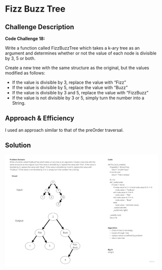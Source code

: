 # Fizz Buzz Tree

<!-- Short summary or background information -->

## Challenge Description

**Code Challenge 18:**

Write a function called FizzBuzzTree which takes a k-ary tree as an argument and determines whether or not the value of each node is divisible by 3, 5 or both.

Create a new tree with the same structure as the original, but the values modified as follows:

- If the value is divisible by 3, replace the value with “Fizz”
- If the value is divisible by 5, replace the value with “Buzz”
- If the value is divisible by 3 and 5, replace the value with “FizzBuzz”
- If the value is not divisible by 3 or 5, simply turn the number into a String.

## Approach & Efficiency

I used an approach similar to that of the preOrder traversal.

## Solution

![fizz_buzz_tree](../../../assets/fizz_buzz_tree.jpg)